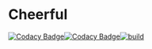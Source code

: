 # Cheerful

[![Codacy Badge](https://app.codacy.com/project/badge/Grade/cb4c3666ba334586b9b6345e99fe0587)](https://www.codacy.com/gh/wuxinheng/Cheerful/dashboard?utm_source=github.com&amp;utm_medium=referral&amp;utm_content=wuxinheng/Cheerful&amp;utm_campaign=Badge_Grade)[![Codacy Badge](https://app.codacy.com/project/badge/Coverage/f9b399fc416a406280836c87ded11b49)](https://www.codacy.com/gh/wuxinheng/Cheerful/dashboard?utm_source=github.com&utm_medium=referral&utm_content=wuxinheng/Cheerful&utm_campaign=Badge_Coverage)[![build](https://github.com/wuxinheng/Cheerful/actions/workflows/build.yml/badge.svg)](https://github.com/wuxinheng/Cheerful/actions/workflows/build.yml)
